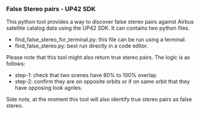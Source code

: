 ### False Stereo pairs - UP42 SDK

This python tool provides a way to discover false stereo pairs against Airbus satellite catalog data using the UP42 SDK. It can contains two python files.
 - find_false_stereo_for_terminal.py: this file can be run using a terminal.
 - find_false_stereo.py: best run directly in a code editor.

Please note that this tool might also return true stereo pairs. The logic is as follows:
 -  step-1: check that two scenes have 80% to 100% overlap
 -  step-2: confirm they are on opposite orbits or if on same orbit that they have opposing look agnles.

Side note, at the moment this tool will also identify true stereo pairs as false stereo.
